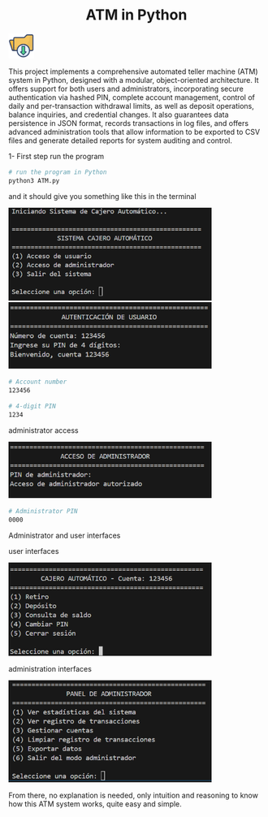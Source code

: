 <h1 align="center" >ATM in Python</h1>

  <a href="https://github.com/user-attachments/files/22417929/ATM.py">
    <img src="Data/Descargas.png" alt="Instagram" width="50"/>
  </a>

<p>This project implements a comprehensive automated teller machine (ATM) system in Python, designed with a modular, object-oriented architecture. It offers support for both users and administrators, incorporating secure authentication via hashed PIN, complete account management, control of daily and per-transaction withdrawal limits, as well as deposit operations, balance inquiries, and credential changes. It also guarantees data persistence in JSON format, records transactions in log files, and offers advanced administration tools that allow information to be exported to CSV files and generate detailed reports for system auditing and control.</p>

<p>1- First step run the program</p>

```bash
# run the program in Python
python3 ATM.py
```
<p>and it should give you something like this in the terminal</p>
<img src="Data/Inicio.png" width="400" />

<img src="Data/Auteticacion de usuario.png" width="400" />

```bash
# Account number
123456
```

```bash
# 4-digit PIN
1234
```

<p>administrator access</p>
<img src="Data/Acceso administrador.png" width="400" />

```bash
# Administrator PIN
0000
```

<p>Administrator and user interfaces</p>

<p>user interfaces</p>
<img src="Data/interfas de usuario.png" width="400" />

<p>administration interfaces</p>
<img src="Data/interfaz de administrador.png" width="400" />

<p>From there, no explanation is needed, only intuition and reasoning to know how this ATM system works, quite easy and simple.</p>
